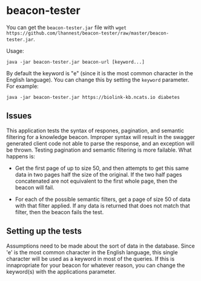 # beacon-tester

You can get the `beacon-tester.jar` file with `wget https://github.com/lhannest/beacon-tester/raw/master/beacon-tester.jar`.

Usage:

`java -jar beacon-tester.jar beacon-url [keyword...]`

By default the keyword is "e" (since it is the most common character in the English language). You can change this by setting the `keyword` parameter. For example:

`java -jar beacon-tester.jar https://biolink-kb.ncats.io diabetes`

## Issues

This application tests the syntax of respones, pagination, and semantic filtering for a knowledge beacon. Improper syntax will result in the swagger generated client code not able to parse the response, and an exception will be thrown. Testing pagination and semantic filtering is more failable. What happens is:

- Get the first page of up to size 50, and then attempts to get this same data in two pages half the size of the original. If the two half pages concatenated are not equivalent to the first whole page, then the beacon will fail.

- For each of the possible semantic filters, get a page of size 50 of data with that filter applied. If any data is returned that does not match that filter, then the beacon fails the test.


## Setting up the tests

Assumptions need to be made about the sort of data in the database. Since 'e' is the most common character in the English language, this single character will be used as a keyword in most of the queries. If this is innapropriate for your beacon for whatever reason, you can change the keyword(s) with the applications parameter.
